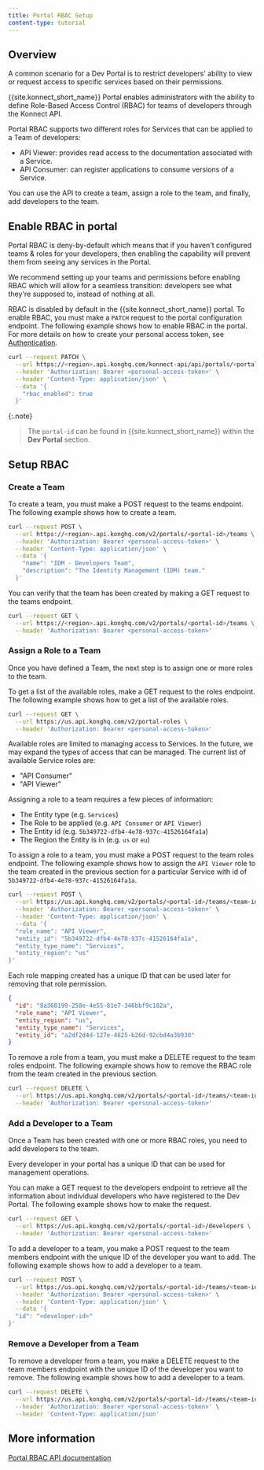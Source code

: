 ```yaml
---
title: Portal RBAC Setup
content-type: tutorial
---
```


## Overview

A common scenario for a Dev Portal is to restrict developers' ability to view or request access to specific services based on their permissions.

{{site.konnect_short_name}} Portal enables administrators with the ability to define Role-Based Access Control (RBAC) for teams of developers through the Konnect API.

Portal RBAC supports two different roles for Services that can be applied to a Team of developers:

* API Viewer: provides read access to the documentation associated with a Service.
* API Consumer: can register applications to consume versions of a Service.

You can use the API to create a team, assign a role to the team, and finally, add developers to the team.

## Enable RBAC in portal

Portal RBAC is deny-by-default which means that if you haven't configured teams & roles for your developers, then enabling the capability will prevent them from seeing any services in the Portal.

We recommend setting up your teams and permissions before enabling RBAC which will allow for a seamless transition: developers see what they're supposed to, instead of nothing at all.

RBAC is disabled by default in the {{site.konnect_short_name}} portal. To enable RBAC, you must make a `PATCH` request to the portal configuration endpoint. The following example shows how to enable RBAC in the portal. For more details on how to create your personal access token, see [Authentication](/konnect/api/#authentication). 

```bash
curl --request PATCH \
  --url https://<region>.api.konghq.com/konnect-api/api/portals/<portal-id> \
  --header 'Authorization: Bearer <personal-access-token>' \
  --header 'Content-Type: application/json' \
  --data '{
    "rbac_enabled": true
  }'
```

{:.note}
> The `portal-id` can be found in {{site.konnect_short_name}} within the **Dev Portal** section. 

## Setup RBAC

### Create a Team

To create a team, you must make a POST request to the teams endpoint. The following example shows how to create a team.

```bash
curl --request POST \
  --url https://<region>.api.konghq.com/v2/portals/<portal-id>/teams \
  --header 'Authorization: Bearer <personal-access-token>' \
  --header 'Content-Type: application/json' \
  --data '{
    "name": "IDM - Developers Team",
    "description": "The Identity Management (IDM) team."
  }'
```

You can verify that the team has been created by making a GET request to the teams endpoint.

```bash
curl --request GET \
  --url https://<region>.api.konghq.com/v2/portals/<portal-id>/teams \
  --header 'Authorization: Bearer <personal-access-token>'
```

### Assign a Role to a Team

Once you have defined a Team, the next step is to assign one or more roles to the team.

To get a list of the available roles, make a GET request to the roles endpoint. The following example shows how to get a list of the available roles.

```bash
curl --request GET \
  --url https://us.api.konghq.com/v2/portal-roles \
  --header 'Authorization: Bearer <personal-access-token>'
```

Available roles are limited to managing access to Services. In the future, we may expand the types of access that can be managed. The current list of available Service roles are:

* "API Consumer"
* "API Viewer"

Assigning a role to a team requires a few pieces of information:

* The Entity type (e.g. `Services`)
* The Role to be applied (e.g. `API Consumer` or `API Viewer`)
* The Entity id (e.g. `5b349722-dfb4-4e78-937c-41526164fa1a`)
* The Region the Entity is in (e.g. `us` or `eu`)

To assign a role to a team, you must make a POST request to the team roles endpoint. The following example shows how to assign the `API Viewer` role to the team created in the previous section for a particular Service with id of `5b349722-dfb4-4e78-937c-41526164fa1a`.

```bash
curl --request POST \
  --url https://us.api.konghq.com/v2/portals/<portal-id>/teams/<team-id>/assigned-roles \
  --header 'Authorization: Bearer <personal-access-token>' \
  --header 'Content-Type: application/json' \
  --data '{
  "role_name": "API Viewer",
  "entity_id": "5b349722-dfb4-4e78-937c-41526164fa1a",
  "entity_type_name": "Services",
  "entity_region": "us"
}'
```

Each role mapping created has a unique ID that can be used later for removing that role permission.

```json
{
  "id": "8a368199-258e-4e55-81e7-346bbf9c182a",
  "role_name": "API Viewer",
  "entity_region": "us",
  "entity_type_name": "Services",
  "entity_id": "a2df2d4d-127e-4625-b26d-92cbd4a3b930"
}
```

To remove a role from a team, you must make a DELETE request to the team roles endpoint. The following example shows how to remove the RBAC role from the team created in the previous section.

```bash
curl --request DELETE \
  --url https://us.api.konghq.com/v2/portals/<portal-id>/teams/<team-id>/assigned-roles/<role-id> \
  --header 'Authorization: Bearer <personal-access-token>'
```

### Add a Developer to a Team

Once a Team has been created with one or more RBAC roles, you need to add developers to the team.

Every developer in your portal has a unique ID that can be used for management operations.

You can make a GET request to the developers endpoint to retrieve all the information about individual developers who have registered to the Dev Portal. The following example shows how to make the request.

```bash
curl --request GET \
  --url https://us.api.konghq.com/v2/portals/<portal-id>/developers \
  --header 'Authorization: Bearer <personal-access-token>'
```

To add a developer to a team, you make a POST request to the team members endpoint with the unique ID of the developer you want to add. The following example shows how to add a developer to a team.

```bash
curl --request POST \
  --url https://us.api.konghq.com/v2/portals/<portal-id>/teams/<team-id>/developers \
  --header 'Authorization: Bearer <personal-access-token>' \
  --header 'Content-Type: application/json' \
  --data '{
  "id": "<developer-id>"
}'
```

### Remove a Developer from a Team

To remove a developer from a team, you make a DELETE request to the team members endpoint with the unique ID of the developer you want to remove. The following example shows how to add a developer to a team.

```bash
curl --request DELETE \
  --url https://us.api.konghq.com/v2/portals/<portal-id>/teams/<team-id>/developers/<developer-id> \
  --header 'Authorization: Bearer <personal-access-token>' \
  --header 'Content-Type: application/json'
```

## More information
[Portal RBAC API documentation](https://developer.konghq.com/spec/2dad627f-7269-40db-ab14-01264379cec7/)
